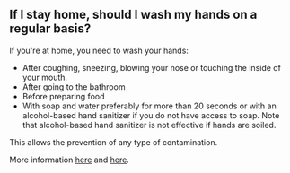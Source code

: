 ## If I stay home, should I wash my hands on a regular basis?

If you're at home, you need to wash your hands:

- After coughing, sneezing, blowing your nose or touching the inside of your mouth.
- After going to the bathroom
- Before preparing food
- With soap and water preferably for more than 20 seconds or with an alcohol-based hand sanitizer if you do not have access to soap. Note that alcohol-based hand sanitizer is not effective if hands are soiled.

This allows the prevention of any type of contamination.

More information [here](https://www.canada.ca/en/public-health/services/diseases/2019-novel-coronavirus-infection/prevention-risks.html) and [here](https://www.cdc.gov/coronavirus/2019-ncov/prepare/prevention.html).
